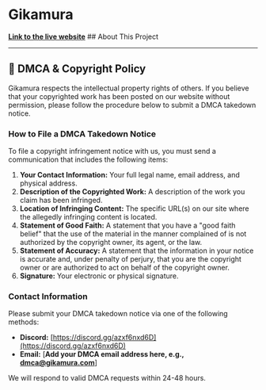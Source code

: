 # Gikamura

**[Link to the live website](https://gikamura.github.io/reader/)** ## About This Project

---

## 📜 DMCA & Copyright Policy

Gikamura respects the intellectual property rights of others. If you believe that your copyrighted work has been posted on our website without permission, please follow the procedure below to submit a DMCA takedown notice.

### How to File a DMCA Takedown Notice

To file a copyright infringement notice with us, you must send a communication that includes the following items:

1.  **Your Contact Information:** Your full legal name, email address, and physical address.
2.  **Description of the Copyrighted Work:** A description of the work you claim has been infringed.
3.  **Location of Infringing Content:** The specific URL(s) on our site where the allegedly infringing content is located.
4.  **Statement of Good Faith:** A statement that you have a "good faith belief" that the use of the material in the manner complained of is not authorized by the copyright owner, its agent, or the law.
5.  **Statement of Accuracy:** A statement that the information in your notice is accurate and, under penalty of perjury, that you are the copyright owner or are authorized to act on behalf of the copyright owner.
6.  **Signature:** Your electronic or physical signature.

### Contact Information

Please submit your DMCA takedown notice via one of the following methods:

* **Discord:** [https://discord.gg/azxf6nxd6D](https://discord.gg/azxf6nxd6D)
* **Email:** [**Add your DMCA email address here, e.g., dmca@gikamura.com**]

We will respond to valid DMCA requests within 24-48 hours.
